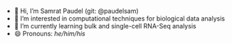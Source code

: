 - 👋 Hi, I’m Samrat Paudel (git: @paudelsam)
- 👀 I’m interested in computational techniques for biological data analysis 
- 🌱 I’m currently learning bulk and single-cell RNA-Seq analysis
- 😄 Pronouns: _he/him/his_

<!---
paudelsam/paudelsam is a ✨ special ✨ repository because its `README.md` (this file) appears on your GitHub profile.
You can click the Preview link to take a look at your changes.
--->
